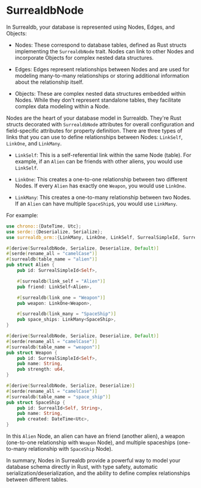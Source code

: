 # SurrealdbNode

In Surrealdb, your database is represented using Nodes, Edges, and Objects:

- Nodes: These correspond to database tables, defined as Rust structs implementing the `SurrealdbNode` trait. Nodes can link to other Nodes and incorporate Objects for complex nested data structures.

- Edges: Edges represent relationships between Nodes and are used for modeling many-to-many relationships or storing additional information about the relationship itself.

- Objects: These are complex nested data structures embedded within Nodes. While they don't represent standalone tables, they facilitate complex data modeling within a Node.

Nodes are the heart of your database model in Surrealdb. They're Rust structs decorated with `SurrealdbNode` attributes for overall configuration and field-specific attributes for property definition. There are three types of links that you can use to define relationships between Nodes: `LinkSelf`, `LinkOne`, and `LinkMany`.

- `LinkSelf`: This is a self-referential link within the same Node (table). For example, if an `Alien` can be friends with other aliens, you would use `LinkSelf`.

- `LinkOne`: This creates a one-to-one relationship between two different Nodes. If every `Alien` has exactly one `Weapon`, you would use `LinkOne`.

- `LinkMany`: This creates a one-to-many relationship between two Nodes. If an `Alien` can have multiple `SpaceShip`s, you would use `LinkMany`.

For example:

```rust
use chrono::{DateTime, Utc};
use serde::{Deserialize, Serialize};
use surrealdb_orm::{LinkMany, LinkOne, LinkSelf, SurrealSimpleId, SurrealdbNode};

#[derive(SurrealdbNode, Serialize, Deserialize, Default)]
#[serde(rename_all = "camelCase")]
#[surrealdb(table_name = "alien")]
pub struct Alien {
    pub id: SurrealSimpleId<Self>,

    #[surrealdb(link_self = "Alien")]
    pub friend: LinkSelf<Alien>,

    #[surrealdb(link_one = "Weapon")]
    pub weapon: LinkOne<Weapon>,

    #[surrealdb(link_many = "SpaceShip")]
    pub space_ships: LinkMany<SpaceShip>,
}

#[derive(SurrealdbNode, Serialize, Deserialize, Default)]
#[serde(rename_all = "camelCase")]
#[surrealdb(table_name = "weapon")]
pub struct Weapon {
    pub id: SurrealSimpleId<Self>,
    pub name: String,
    pub strength: u64,
}

#[derive(SurrealdbNode, Serialize, Deserialize)]
#[serde(rename_all = "camelCase")]
#[surrealdb(table_name = "space_ship")]
pub struct SpaceShip {
    pub id: SurrealId<Self, String>,
    pub name: String,
    pub created: DateTime<Utc>,
}
```

In this `Alien` Node, an alien can have an friend (another alien), a weapon (one-to-one relationship with `Weapon` Node), and multiple spaceships (one-to-many relationship with `SpaceShip` Node).

In summary, Nodes in Surrealdb provide a powerful way to model your database schema directly in Rust, with type safety, automatic serialization/deserialization, and the ability to define complex relationships between different tables.
